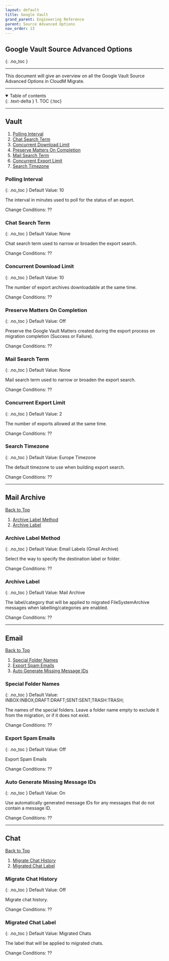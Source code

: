 ```yaml
---
layout: default
title: Google Vault
grand_parent: Engineering Reference
parent: Source Advanced Options
nav_order: 13
---
```


## Google Vault Source Advanced Options
{: .no_toc }

---
This document will give an overview on all the Google Vault Source Advanced Options in CloudM Migrate. 

---
<a name="top"></a>
<details open markdown="block">
  <summary>
    Table of contents
  </summary>
  {: .text-delta }
1. TOC
{:toc}
</details>

---
## Vault

1. [Polling Interval](#pollingint)
2. [Chat Search Term](#chatterm)
3. [Concurrent Download Limit](#condownlimit)
4. [Preserve Matters On Completion](#perservecomp)
5. [Mail Search Term](#mailterm)
6. [Concurrent Export Limit](#conexport)
7. [Search Timezone](#searchzone)

### Polling Interval <a name="pollingint"></a>
{: .no_toc }
Default Value: 10

The interval in minutes used to poll for the status of an export.

Change Conditions: ??

### Chat Search Term <a name="chatterm"></a>
{: .no_toc }
Default Value: None

Chat search term used to narrow or broaden the export search.

Change Conditions: ??

### Concurrent Download Limit <a name="condownlimit"></a>
{: .no_toc }
Default Value: 10

The number of export archives downloadable at the same time.

Change Conditions: ??

### Preserve Matters On Completion <a name="perservecomp"></a>
{: .no_toc }
Default Value: Off

Preserve the Google Vault Matters created during the export process on migration completion (Success or Failure).

Change Conditions: ??

### Mail Search Term <a name="mailterm"></a>
{: .no_toc }
Default Value: None

Mail search term used to narrow or broaden the export search.

Change Conditions: ??

### Concurrent Export Limit <a name="conexport"></a>
{: .no_toc }
Default Value: 2

The number of exports allowed at the same time.

Change Conditions: ??

### Search Timezone <a name="searchzone"></a>
{: .no_toc }
Default Value: Europe Timezone

The default timezone to use when building export search.

Change Conditions: ??

---
## Mail Archive
[Back to Top](#top)

1. [Archive Label Method](#labelmethod)
2. [Archive Label](#archlabel)

### Archive Label Method <a name="labelmethod"></a>
{: .no_toc }
Default Value: Email Labels (Gmail Archive)

Select the way to specify the destination label or folder.

Change Conditions: ??

### Archive Label <a name="archlabel"></a>
{: .no_toc }
Default Value: Mail Archive

The label/category that will be applied to migrated FileSystemArchive messages when labelling/categories are enabled.

Change Conditions: ??

---
## Email
[Back to Top](#top)

1. [Special Folder Names](#foldname)
2. [Export Spam Emails](#exportspam)
3. [Auto Generate Missing Message IDs ](#autoids)

### Special Folder Names <a name="foldname"></a>
{: .no_toc }
Default Value: INBOX:INBOX;DRAFT:DRAFT;SENT:SENT;TRASH:TRASH;

The names of the special folders. Leave a folder name empty to exclude it from the migration, or if it does not exist.

Change Conditions: ??

### Export Spam Emails <a name="exportspam"></a>
{: .no_toc }
Default Value: Off

Export Spam Emails

Change Conditions: ??

### Auto Generate Missing Message IDs <a name="autoids"></a>
{: .no_toc }
Default Value: On

Use automatically generated message IDs for any messages that do not contain a message ID.

Change Conditions: ??

---
## Chat
[Back to Top](#top)

1. [Migrate Chat History](#chathist)
2. [Migrated Chat Label](#migchatlabel)

### Migrate Chat History <a name="chathist"></a>
{: .no_toc }
Default Value: Off

Migrate chat history.

Change Conditions: ??

### Migrated Chat Label <a name="migchatlabel"></a>
{: .no_toc }
Default Value: Migrated Chats

The label that will be applied to migrated chats.

Change Conditions: ??
